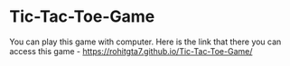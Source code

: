 # Tic-Tac-Toe-Game

You can play this game with computer.
Here is the link that there you can access this game - https://rohitgta7.github.io/Tic-Tac-Toe-Game/
